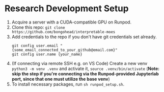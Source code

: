 # Research Development Setup
1. Acquire a server with a CUDA-compatible GPU on Runpod.
2. Clone this repo: `git clone https://github.com/bongohead/interpretable-moes`
3. Add credentials to the repo if you don't have git credentials set already.
    ```
    git config user.email "{some_email_connected_to_your_github@email.com}"
    git config user.name {your_name}
    ```
4. (If connecting via remote SSH e.g. on VS Code) Create a new venv `python3 -m venv .venv` and activate it, `source .venv/bin/activate` (**Note: skip the step if you're connecting via the Runpod-provided Jupyterlab port, since that one must utilize the base venv**)
5. To install necessary packages, run `sh runpod_setup.sh`.